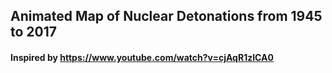 ## Animated Map of Nuclear Detonations from 1945 to 2017

#### Inspired by https://www.youtube.com/watch?v=cjAqR1zICA0

